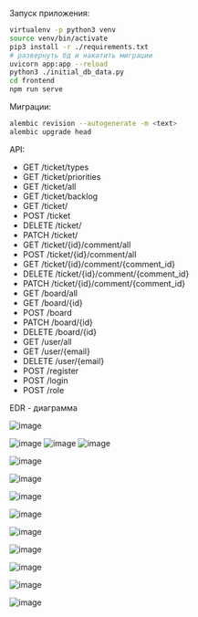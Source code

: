Запуск приложения:

```bash
virtualenv -p python3 venv
source venv/bin/activate
pip3 install -r ./requirements.txt
# развернуть бд и накатить миграции
uvicorn app:app --reload
python3 ./initial_db_data.py
cd frontend
npm run serve
```

Миграции:

```bash
alembic revision --autogenerate -m <text>
alembic upgrade head
```

API:
* GET /ticket/types
* GET /ticket/priorities
* GET /ticket/all
* GET /ticket/backlog
* GET /ticket/<id>
* POST /ticket
* DELETE /ticket/<id>
* PATCH /ticket/<id>
* GET /ticket/{id}/comment/all
* POST /ticket/{id}/comment/all
* GET /ticket/{id}/comment/{comment_id}
* DELETE /ticket/{id}/comment/{comment_id}
* PATCH /ticket/{id}/comment/{comment_id}
* GET /board/all
* GET /board/{id}
* POST /board
* PATCH /board/{id}
* DELETE /board/{id}
* GET /user/all
* GET /user/{email}
* DELETE /user/{email}
* POST /register
* POST /login
* POST /role
  
EDR - диаграмма 

![image](https://github.com/ilyas424/Diplom/assets/107006539/6d1a53aa-9a7e-43a3-ad6d-2b2f42871917)
  
![image](https://github.com/ilyas424/Diplom/assets/107006539/e2462c75-0cdb-4258-b43c-70d83d5610b4)
![image](https://github.com/ilyas424/Diplom/assets/107006539/f91ed026-b63a-4b0b-b847-b2802d458f73)
![image](https://github.com/ilyas424/Diplom/assets/107006539/6a5f5c29-518e-4702-82cf-1b9164a3201b)
  
![image](https://github.com/ilyas424/Diplom/assets/107006539/e59b7c03-3bd6-45e9-bc56-6bb00e30696b)

  
![image](https://github.com/ilyas424/Diplom/assets/107006539/7723e468-ba79-40c1-aa3d-be0f66136f59)

![image](https://github.com/ilyas424/Diplom/assets/107006539/74730e3c-a3c7-41d3-a43b-672576b41ffe)

![image](https://github.com/ilyas424/Diplom/assets/107006539/f9fe6f66-cf14-4769-8e11-abe50ce091f4)

![image](https://github.com/ilyas424/Diplom/assets/107006539/91afb66d-46b4-4625-813a-51dfbc513243)

![image](https://github.com/ilyas424/Diplom/assets/107006539/3bce4dc7-654f-4c2a-b2bb-650d173af375)

![image](https://github.com/ilyas424/Diplom/assets/107006539/91106cb9-8302-40c5-b6e9-a22b01fab1bc)

![image](https://github.com/ilyas424/Diplom/assets/107006539/79ba368d-e11a-407b-9490-2af0054f64d5)

![image](https://github.com/ilyas424/Diplom/assets/107006539/f4b7aed7-6059-43ad-88f5-6fe7240052d9)

  

